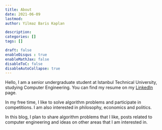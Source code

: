 ```yaml
---
title: About
date: 2021-06-09
lastmod: 
author: Yilmaz Baris Kaplan

description: 
categories: []
tags: []

draft: false
enableDisqus : true
enableMathJax: false
disableToC: false
disableAutoCollapse: true
---
```


Hello, I am a senior undergraduate student at Istanbul Technical University, studying Computer Engineering. You can find my resume on my [LinkedIn](https://www.linkedin.com/in/kaplanbar/) page.

In my free time, I like to solve algorithm problems and participate in competitions. I am also interested in philosophy, economics and politics.

In this blog, I plan to share algorithm problems that I like, posts related to computer engineering and ideas on other areas that I am interested in.
